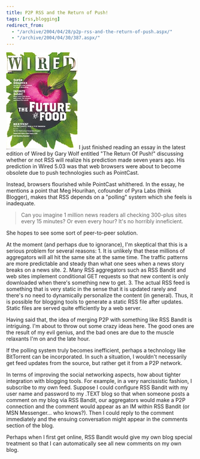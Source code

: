 ```yaml
---
title: P2P RSS and the Return of Push!
tags: [rss,blogging]
redirect_from:
  - "/archive/2004/04/28/p2p-rss-and-the-return-of-push.aspx/"
  - "/archive/2004/04/30/387.aspx/"
---
```


![Wired Magazine May 2004](/assets/images/cover_wired_190.jpg) I just finished
reading an essay in the latest edition of Wired by Gary Wolf entitled
"The Return Of Push!" discussing whether or not RSS will realize his
prediction made seven years ago. His prediction in Wired 5.03 was that
web browsers were about to become obsolete due to push technologies such
as PointCast.

Instead, browsers flourished while PointCast whithered. In the essay, he
mentions a point that Meg Hourihan, cofounder of Pyra Labs (think
Blogger), makes that RSS depends on a "polling" system which she feels
is inadequate.

> Can you imagine 1 million news readers all checking 300-plus sites
> every 15 minutes? Or even every hour? It's no horribly inneficient.

She hopes to see some sort of peer-to-peer solution.

At the moment (and perhaps due to ignorance), I'm skeptical that this is
a serious problem for several reasons: 1. It is unlikely that these
millions of aggregators will all hit the same site at the same time. The
traffic patterns are more predictable and steady than what one sees when
a news story breaks on a news site. 2. Many RSS aggregators such as RSS
Bandit and web sites implement conditional GET requests so that new
content is only downloaded when there's something new to get. 3. The
actual RSS feed is something that is very static in the sense that it is
updated rarely and there's no need to dynamically personalize the
content (in general). Thus, it is possible for blogging tools to
generate a static RSS file after updates. Static files are served quite
efficiently by a web server.

Having said that, the idea of merging P2P with something like RSS Bandit
is intriguing. I'm about to throw out some crazy ideas here. The good
ones are the result of my evil genius, and the bad ones are due to the
muscle relaxants I'm on and the late hour.

If the polling system truly becomes inefficient, perhaps a technology
like BitTorrent can be incorporated. In such a situation, I wouldn't
necessarily get feed updates from the source, but rather get it from a
P2P network.

In terms of improving the social networking aspects, how about tighter
integration with blogging tools. For example, in a very narcissistic
fashion, I subscribe to my own feed. Suppose I could configure RSS
Bandit with my user name and password to my .TEXT blog so that when
someone posts a comment on my blog via RSS Bandit, our aggregators would
make a P2P connection and the comment would appear as an IM within RSS
Bandit (or MSN Messenger... who knows?). Then I could reply to the
comment immediately and the ensuing conversation might appear in the
comments section of the blog.

Perhaps when I first get online, RSS Bandit would give my own blog
special treatment so that I can automatically see all new comments on my
own blog.


